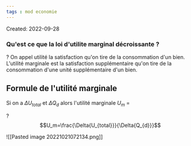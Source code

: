 ```yaml
---
tags : mod economie
---
```

Created: 2022-09-28

### Qu'est ce que la loi d'utilite marginal décroissante ? 

?
On appel utilité la satisfaction qu'on tire de la consommation d'un bien.
L'utilité marginale est la satisfaction supplémentaire qu'on tire de la consommation d'une unité supplémentaire d'un bien.
<!--SR:!2023-10-24,47,210-->

## Formule de l'utilité marginale 
Si on a $\Delta{U_{total}}$ et $\Delta{Q_d}$ alors l'utilité marginale $U_m$ =

?
$$U_m=\frac{\Delta{U_{total}}}{\Delta{Q_{d}}}$$
<!--SR:!2023-10-16,39,190-->

![[Pasted image 20221021072134.png]]